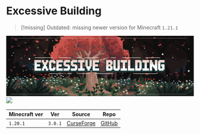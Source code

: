 # Excessive Building

> [!missing] Outdated: missing newer version for Minecraft `1.21.1`

![](https://raw.githubusercontent.com/Yirmiri/Dried-Spice/master/src/main/resources/assets/dried_spice/textures/description/excessive_building/excessive_building_banner.png)
![](https://media.forgecdn.net/attachments/802/941/2024-02-05_17.png)

| Minecraft ver | Ver     | Source                                                                        | Repo                                                    |
| ------------- | ------- | ----------------------------------------------------------------------------- | ------------------------------------------------------- |
| `1.20.1`      | `3.0.1` | [CurseForge](https://www.curseforge.com/minecraft/mc-mods/excessive-building) | [GitHub](https://github.com/Yirmiri/Excessive-Building) |